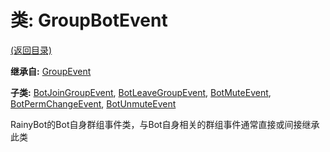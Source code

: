 # 类: GroupBotEvent

[(返回目录)](./)

**继承自:** [GroupEvent](GroupEvent.md)

**子类:** [BotJoinGroupEvent](BotJoinGroupEvent.md), [BotLeaveGroupEvent](BotLeaveGroupEvent.md), [BotMuteEvent](BotMuteEvent.md), [BotPermChangeEvent](BotPermChangeEvent.md), [BotUnmuteEvent](BotUnmuteEvent.md)

RainyBot的Bot自身群组事件类，与Bot自身相关的群组事件通常直接或间接继承此类
